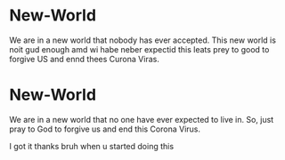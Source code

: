 # New-World
We are in a new world that nobody has ever accepted.
This new world is noit gud enough amd wi habe neber expectid this leats prey to good to forgive US and ennd thees Curona Viras.
# New-World
We are in a new world that no one have ever expected to live in. So, just pray to God to forgive us and end this Corona Virus.


I got it thanks bruh when u started doing this
